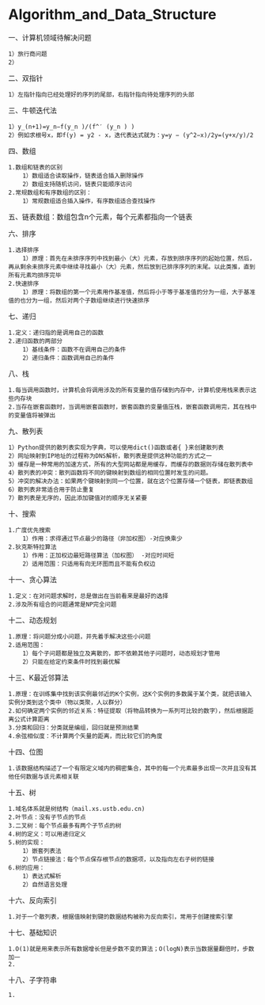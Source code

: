 # Algorithm_and_Data_Structure

一、计算机领域待解决问题

	1）旅行商问题
	2）
二、双指针

	1）左指针指向已经处理好的序列的尾部，右指针指向待处理序列的头部
三、牛顿迭代法

	1）y_(n+1)=y_n−f(y_n )/(f^′ (y_n ) )
	2）例如求根号x，即f(y) = y2 - x，迭代表达式就为：y=y − (y^2−x)/2y=(y+x/y)/2
四、数组

	1.数组和链表的区别
		1）数组适合读取操作，链表适合插入删除操作
		2）数组支持随机访问，链表只能顺序访问
	2.常规数组和有序数组的区别：
		1）常规数组适合插入操作，有序数组适合查找操作
五、链表数组：数组包含n个元素，每个元素都指向一个链表

六、排序

	1.选择排序
		1）原理：首先在未排序序列中找到最小（大）元素，存放到排序序列的起始位置，然后，再从剩余未排序元素中继续寻找最小（大）元素，然后放到已排序序列的末尾。以此类推，直到所有元素均排序完毕
	2.快速排序
		1）原理：将数组的第一个元素用作基准值，然后将小于等于基准值的分为一组，大于基准值的也分为一组，然后对两个子数组继续进行快速排序
七、递归

	1.定义：递归指的是调用自己的函数
	2.递归函数的两部分
		1）基线条件：函数不在调用自己的条件
		2）递归条件：函数调用自己的条件
八、栈

	1.每当调用函数时，计算机会将调用涉及的所有变量的值存储到内存中，计算机使用栈来表示这些内存块
	2.当存在嵌套函数时，当调用嵌套函数时，嵌套函数的变量值压栈，嵌套函数调用完，其在栈中的变量值将被弹出
九、散列表

	1）Python提供的散列表实现为字典，可以使用dict()函数或者{ }来创建散列表
	2）网址映射到IP地址的过程称为DNS解析，散列表是提供这种功能的方式之一
	3）缓存是一种常用的加速方式，所有的大型网站都是用缓存，而缓存的数据则存储在散列表中
	4）散列表的冲突：散列函数将不同的键映射到数组的相同位置时发生的问题。
	5）冲突的解决办法：如果两个键映射到同一个位置，就在这个位置存储一个链表，即链表数组
	6）散列表非常适合用于防止重复
	7）散列表是无序的，因此添加键值对的顺序无关紧要
十、搜索

	1.广度优先搜索
		1）作用：求得通过节点最少的路径（非加权图）-对应换乘少
	2.狄克斯特拉算法
		1）作用：正加权边最短路径算法（加权图） -对应时间短
		2）适用范围：只适用有向无环图而且不能有负权边
十一、贪心算法

	1.定义：在对问题求解时，总是做出在当前看来是最好的选择
	2.涉及所有组合的问题通常是NP完全问题
十二、动态规划

	1.原理：将问题分成小问题，并先着手解决这些小问题
	2.适用范围：
		1）每个子问题都是独立及离散的，即不依赖其他子问题时，动态规划才管用
		2）只能在给定约束条件时找到最优解
十三、K最近邻算法

	1.原理：在训练集中找到该实例最邻近的K个实例，这K个实例的多数属于某个类，就把该输入实例分类到这个类中（物以类聚，人以群分）
	2.如何确定两个实例的邻近关系：特征提取（将物品转换为一系列可比较的数字），然后根据距离公式计算距离
	3.分类和回归：分类就是编组，回归就是预测结果
	4.余弦相似度：不计算两个矢量的距离，而比较它们的角度
十四、位图

	1.该数据结构描述了一个有限定义域内的稠密集合，其中的每一个元素最多出现一次并且没有其他任何数据与该元素相关联
十五、树

	1.域名体系就是树结构（mail.xs.ustb.edu.cn)
	2.叶节点：没有子节点的节点
	3.二叉树：每个节点最多有两个子节点的树
	4.树的定义：可以用递归定义
	5.树的实现：
		1）嵌套列表法
		2）节点链接法：每个节点保存根节点的数据项，以及指向左右子树的链接
	6.树的应用：
		1）表达式解析
		2）自然语言处理
十六、反向索引

	1.对于一个散列表，根据值映射到键的数据结构被称为反向索引，常用于创建搜索引擎
十七、基础知识

	1.O(1)就是用来表示所有数据增长但是步数不变的算法；O(logN)表示当数据量翻倍时，步数加一
	2.
十八、子字符串

	1.
